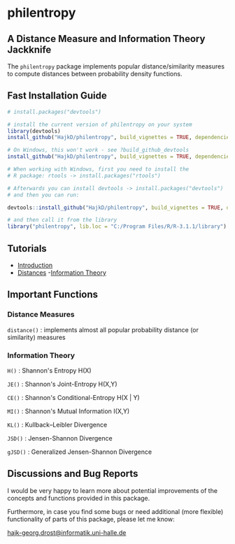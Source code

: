 philentropy
===========

## A Distance Measure and Information Theory Jackknife

The `philentropy` package implements popular distance/similarity measures to compute distances between probability density functions.


## Fast Installation Guide

```r
# install.packages("devtools")

# install the current version of philentropy on your system
library(devtools)
install_github("HajkD/philentropy", build_vignettes = TRUE, dependencies = TRUE)

# On Windows, this won't work - see ?build_github_devtools
install_github("HajkD/philentropy", build_vignettes = TRUE, dependencies = TRUE)

# When working with Windows, first you need to install the
# R package: rtools -> install.packages("rtools")

# Afterwards you can install devtools -> install.packages("devtools")
# and then you can run:

devtools::install_github("HajkD/philentropy", build_vignettes = TRUE, dependencies = TRUE)

# and then call it from the library
library("philentropy", lib.loc = "C:/Program Files/R/R-3.1.1/library")

```

## Tutorials 

 - [Introduction](https://github.com/HajkD/philentropy/blob/master/vignettes/Introduction.Rmd)
 - [Distances](https://github.com/HajkD/philentropy/blob/master/vignettes/Distances.Rmd)
 -[Information Theory]()
 
## Important Functions

### Distance Measures
`distance()` : implements almost all popular probability distance (or similarity) measures

### Information Theory

`H()` : Shannon's Entropy H(X)

`JE()` : Shannon's Joint-Entropy H(X,Y)

`CE()` : Shannon's Conditional-Entropy H(X | Y)

`MI()` : Shannon's Mutual Information I(X,Y)

`KL()` : Kullback–Leibler Divergence

`JSD()` : Jensen-Shannon Divergence

`gJSD()` : Generalized Jensen-Shannon Divergence

## Discussions and Bug Reports

I would be very happy to learn more about potential improvements of the concepts and functions
provided in this package.

Furthermore, in case you find some bugs or need additional (more flexible) functionality of parts
of this package, please let me know:

hajk-georg.drost@informatik.uni-halle.de




